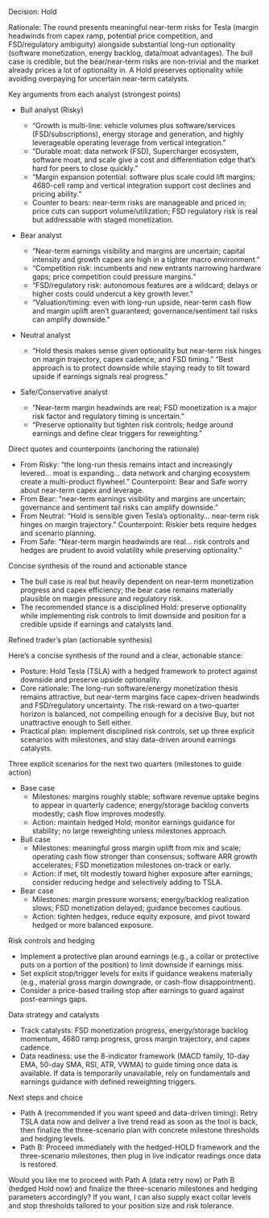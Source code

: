 Decision: Hold

Rationale: The round presents meaningful near-term risks for Tesla (margin headwinds from capex ramp, potential price competition, and FSD/regulatory ambiguity) alongside substantial long-run optionality (software monetization, energy backlog, data/moat advantages). The bull case is credible, but the bear/near-term risks are non-trivial and the market already prices a lot of optionality in. A Hold preserves optionality while avoiding overpaying for uncertain near-term catalysts.

Key arguments from each analyst (strongest points)

- Bull analyst (Risky)
  - “Growth is multi-line: vehicle volumes plus software/services (FSD/subscriptions), energy storage and generation, and highly leverageable operating leverage from vertical integration.”
  - “Durable moat: data network (FSD), Supercharger ecosystem, software moat, and scale give a cost and differentiation edge that’s hard for peers to close quickly.”
  - “Margin expansion potential: software plus scale could lift margins; 4680-cell ramp and vertical integration support cost declines and pricing ability.”
  - Counter to bears: near-term risks are manageable and priced in; price cuts can support volume/utilization; FSD regulatory risk is real but addressable with staged monetization.

- Bear analyst
  - “Near-term earnings visibility and margins are uncertain; capital intensity and growth capex are high in a tighter macro environment.”
  - “Competition risk: incumbents and new entrants narrowing hardware gaps; price competition could pressure margins.”
  - “FSD/regulatory risk: autonomous features are a wildcard; delays or higher costs could undercut a key growth lever.”
  - “Valuation/timing: even with long-run upside, near-term cash flow and margin uplift aren’t guaranteed; governance/sentiment tail risks can amplify downside.”

- Neutral analyst
  - “Hold thesis makes sense given optionality but near-term risk hinges on margin trajectory, capex cadence, and FSD timing.”
  “Best approach is to protect downside while staying ready to tilt toward upside if earnings signals real progress.”

- Safe/Conservative analyst
  - “Near-term margin headwinds are real; FSD monetization is a major risk factor and regulatory timing is uncertain.”
  - “Preserve optionality but tighten risk controls; hedge around earnings and define clear triggers for reweighting.”

Direct quotes and counterpoints (anchoring the rationale)
- From Risky: “the long-run thesis remains intact and increasingly levered… moat is expanding… data network and charging ecosystem create a multi-product flywheel.” Counterpoint: Bear and Safe worry about near-term capex and leverage.
- From Bear: “near-term earnings visibility and margins are uncertain; governance and sentiment tail risks can amplify downside.”
- From Neutral: “Hold is sensible given Tesla’s optionality… near-term risk hinges on margin trajectory.” Counterpoint: Riskier bets require hedges and scenario planning.
- From Safe: “Near-term margin headwinds are real… risk controls and hedges are prudent to avoid volatility while preserving optionality.”

Concise synthesis of the round and actionable stance
- The bull case is real but heavily dependent on near-term monetization progress and capex efficiency; the bear case remains materially plausible on margin pressure and regulatory risk.
- The recommended stance is a disciplined Hold: preserve optionality while implementing risk controls to limit downside and position for a credible upside if earnings and catalysts land.

Refined trader’s plan (actionable synthesis)

Here’s a concise synthesis of the round and a clear, actionable stance:
- Posture: Hold Tesla (TSLA) with a hedged framework to protect against downside and preserve upside optionality.
- Core rationale: The long-run software/energy monetization thesis remains attractive, but near-term margins face capex-driven headwinds and FSD/regulatory uncertainty. The risk-reward on a two-quarter horizon is balanced, not compelling enough for a decisive Buy, but not unattractive enough to Sell either.
- Practical plan: implement disciplined risk controls, set up three explicit scenarios with milestones, and stay data-driven around earnings catalysts.

Three explicit scenarios for the next two quarters (milestones to guide action)
- Base case
  - Milestones: margins roughly stable; software revenue uptake begins to appear in quarterly cadence; energy/storage backlog converts modestly; cash flow improves modestly.
  - Action: maintain hedged Hold; monitor earnings guidance for stability; no large reweighting unless milestones approach.
- Bull case
  - Milestones: meaningful gross margin uplift from mix and scale; operating cash flow stronger than consensus; software ARR growth accelerates; FSD monetization milestones on-track or early.
  - Action: if met, tilt modestly toward higher exposure after earnings; consider reducing hedge and selectively adding to TSLA.
- Bear case
  - Milestones: margin pressure worsens; energy/backlog realization slows; FSD monetization delayed; guidance becomes cautious.
  - Action: tighten hedges, reduce equity exposure, and pivot toward hedged or more balanced exposure.

Risk controls and hedging
- Implement a protective plan around earnings (e.g., a collar or protective puts on a portion of the position) to limit downside if earnings miss.
- Set explicit stop/trigger levels for exits if guidance weakens materially (e.g., material gross margin downgrade, or cash-flow disappointment).
- Consider a price-based trailing stop after earnings to guard against post-earnings gaps.

Data strategy and catalysts
- Track catalysts: FSD monetization progress, energy/storage backlog momentum, 4680 ramp progress, gross margin trajectory, and capex cadence.
- Data readiness: use the 8-indicator framework (MACD family, 10-day EMA, 50-day SMA, RSI, ATR, VWMA) to guide timing once data is available. If data is temporarily unavailable, rely on fundamentals and earnings guidance with defined reweighting triggers.

Next steps and choice
- Path A (recommended if you want speed and data-driven timing): Retry TSLA data now and deliver a live trend read as soon as the tool is back, then finalize the three-scenario plan with concrete milestone thresholds and hedging levels.
- Path B: Proceed immediately with the hedged-HOLD framework and the three-scenario milestones, then plug in live indicator readings once data is restored.

Would you like me to proceed with Path A (data retry now) or Path B (hedged Hold now) and finalize the three-scenario milestones and hedging parameters accordingly? If you want, I can also supply exact collar levels and stop thresholds tailored to your position size and risk tolerance.
